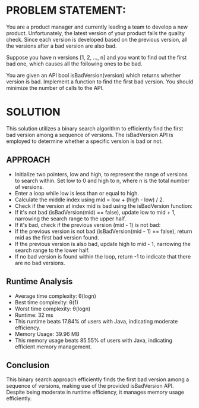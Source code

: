 # PROBLEM STATEMENT:

You are a product manager and currently leading a team to develop a new product. Unfortunately, the latest version of your product fails the quality check. Since each version is developed based on the previous version, all the versions after a bad version are also bad.

Suppose you have n versions [1, 2, ..., n] and you want to find out the first bad one, which causes all the following ones to be bad.

You are given an API bool isBadVersion(version) which returns whether version is bad. Implement a function to find the first bad version. You should minimize the number of calls to the API.

# SOLUTION
This solution utilizes a binary search algorithm to efficiently find the first bad version among a sequence of versions. The isBadVersion API is employed to determine whether a specific version is bad or not.

## APPROACH
- Initialize two pointers, low and high, to represent the range of versions to search within. Set low to 0 and high to n, where n is the total number of versions.
- Enter a loop while low is less than or equal to high.
- Calculate the middle index using mid = low + (high - low) / 2.
- Check if the version at index mid is bad using the isBadVersion function:
- If it's not bad (isBadVersion(mid) == false), update low to mid + 1, narrowing the search range to the upper half.
- If it's bad, check if the previous version (mid - 1) is not bad:
- If the previous version is not bad (isBadVersion(mid - 1) == false), return mid as the first bad version found.
- If the previous version is also bad, update high to mid - 1, narrowing the search range to the lower half.
- If no bad version is found within the loop, return -1 to indicate that there are no bad versions.

## Runtime Analysis
- Average time complexity: θ(logn)
- Best time complexity: θ(1)
- Worst time complexity: θ(logn)  
- Runtime: 32 ms
- This runtime beats 17.84% of users with Java, indicating moderate efficiency.
- Memory Usage: 39.96 MB
- This memory usage beats 85.55% of users with Java, indicating efficient memory management.


## Conclusion
This binary search approach efficiently finds the first bad version among a sequence of versions, making use of the provided isBadVersion API. Despite being moderate in runtime efficiency, it manages memory usage efficiently.
